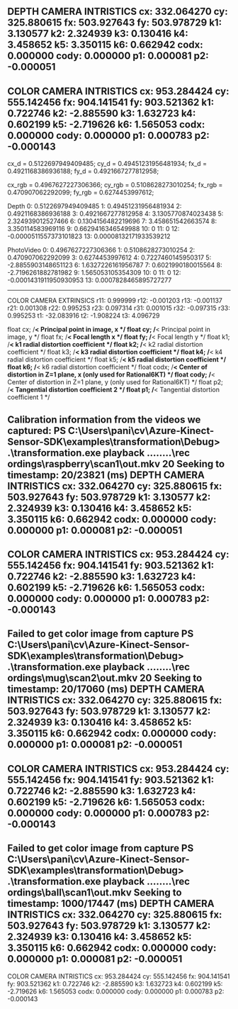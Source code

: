 DEPTH CAMERA INTRISTICS
cx: 332.064270
cy: 325.880615
fx: 503.927643
fy: 503.978729
k1: 3.130577
k2: 2.324939
k3: 0.130416
k4: 3.458652
k5: 3.350115
k6: 0.662942
codx: 0.000000
cody: 0.000000
p1: 0.000081
p2: -0.000051
----------------------------
COLOR CAMERA INTRISTICS
cx: 953.284424
cy: 555.142456
fx: 904.141541
fy: 903.521362
k1: 0.722746
k2: -2.885590
k3: 1.632723
k4: 0.602199
k5: -2.719626
k6: 1.565053
codx: 0.000000
cody: 0.000000
p1: 0.000783
p2: -0.000143
----------------------------
cx_d = 0.5122697949409485;
cy_d = 0.49451231956481934;
fx_d = 0.4921168386936188;
fy_d = 0.4921667277812958;

cx_rgb = 0.4967627227306366;
cy_rgb = 0.5108628273010254;
fx_rgb = 0.470907062292099;
fy_rgb = 0.6274453997612;

Depth
0: 0.5122697949409485
1: 0.49451231956481934
2: 0.4921168386936188
3: 0.4921667277812958
4: 3.1305770874023438
5: 2.324939012527466
6: 0.1304156482219696
7: 3.458651542663574
8: 3.350114583969116
9: 0.6629416346549988
10: 0
11: 0
12: -0.0000511557373101823
13: 0.00008132171933539212

PhotoVideo
0: 0.4967627227306366
1: 0.5108628273010254
2: 0.470907062292099
3: 0.6274453997612
4: 0.7227460145950317
5: -2.8855903148651123
6: 1.6327226161956787
7: 0.6021990180015564
8: -2.7196261882781982
9: 1.565053105354309
10: 0
11: 0
12: -0.0001431911950930953
13: 0.0007828465895727277



----------------------------
COLOR CAMERA EXTRINSICS
r11: 0.999999
r12: -0.001203
r13: -0.001137
r21: 0.001308
r22: 0.995253
r23: 0.097314
r31: 0.001015
r32: -0.097315
r33: 0.995253
t1: -32.083916
t2: -1.908224
t3: 4.096729




float cx;            /**< Principal point in image, x */
float cy;            /**< Principal point in image, y */
float fx;            /**< Focal length x */
float fy;            /**< Focal length y */
float k1;            /**< k1 radial distortion coefficient */
float k2;            /**< k2 radial distortion coefficient */
float k3;            /**< k3 radial distortion coefficient */
float k4;            /**< k4 radial distortion coefficient */
float k5;            /**< k5 radial distortion coefficient */
float k6;            /**< k6 radial distortion coefficient */
float codx;          /**< Center of distortion in Z=1 plane, x (only used for Rational6KT) */
float cody;          /**< Center of distortion in Z=1 plane, y (only used for Rational6KT) */
float p2;            /**< Tangential distortion coefficient 2 */
float p1;            /**< Tangential distortion coefficient 1 */




Calibration information from the videos we captured:
PS C:\Users\pani\cv\Azure-Kinect-Sensor-SDK\examples\transformation\Debug> .\transformation.exe playback ..\..\..\..\rec
ordings\raspberry\scan1\out.mkv 20
Seeking to timestamp: 20/23821 (ms)
DEPTH CAMERA INTRISTICS
cx: 332.064270
cy: 325.880615
fx: 503.927643
fy: 503.978729
k1: 3.130577
k2: 2.324939
k3: 0.130416
k4: 3.458652
k5: 3.350115
k6: 0.662942
codx: 0.000000
cody: 0.000000
p1: 0.000081
p2: -0.000051
----------------------------
COLOR CAMERA INTRISTICS
cx: 953.284424
cy: 555.142456
fx: 904.141541
fy: 903.521362
k1: 0.722746
k2: -2.885590
k3: 1.632723
k4: 0.602199
k5: -2.719626
k6: 1.565053
codx: 0.000000
cody: 0.000000
p1: 0.000783
p2: -0.000143
----------------------------
Failed to get color image from capture
PS C:\Users\pani\cv\Azure-Kinect-Sensor-SDK\examples\transformation\Debug> .\transformation.exe playback ..\..\..\..\rec
ordings\mug\scan2\out.mkv 20
Seeking to timestamp: 20/17060 (ms)
DEPTH CAMERA INTRISTICS
cx: 332.064270
cy: 325.880615
fx: 503.927643
fy: 503.978729
k1: 3.130577
k2: 2.324939
k3: 0.130416
k4: 3.458652
k5: 3.350115
k6: 0.662942
codx: 0.000000
cody: 0.000000
p1: 0.000081
p2: -0.000051
----------------------------
COLOR CAMERA INTRISTICS
cx: 953.284424
cy: 555.142456
fx: 904.141541
fy: 903.521362
k1: 0.722746
k2: -2.885590
k3: 1.632723
k4: 0.602199
k5: -2.719626
k6: 1.565053
codx: 0.000000
cody: 0.000000
p1: 0.000783
p2: -0.000143
----------------------------
Failed to get color image from capture
PS C:\Users\pani\cv\Azure-Kinect-Sensor-SDK\examples\transformation\Debug> .\transformation.exe playback ..\..\..\..\rec
ordings\ball\scan1\out.mkv
Seeking to timestamp: 1000/17447 (ms)
DEPTH CAMERA INTRISTICS
cx: 332.064270
cy: 325.880615
fx: 503.927643
fy: 503.978729
k1: 3.130577
k2: 2.324939
k3: 0.130416
k4: 3.458652
k5: 3.350115
k6: 0.662942
codx: 0.000000
cody: 0.000000
p1: 0.000081
p2: -0.000051
----------------------------
COLOR CAMERA INTRISTICS
cx: 953.284424
cy: 555.142456
fx: 904.141541
fy: 903.521362
k1: 0.722746
k2: -2.885590
k3: 1.632723
k4: 0.602199
k5: -2.719626
k6: 1.565053
codx: 0.000000
cody: 0.000000
p1: 0.000783
p2: -0.000143
